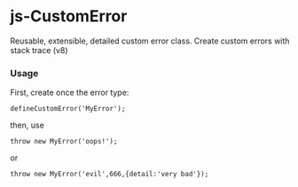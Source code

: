 # js-CustomError
Reusable, extensible, detailed custom error class.
Create custom errors with stack trace (v8)
### Usage
First, create once the error type:
```
defineCustomError('MyError');
```
then, use
```
throw new MyError('oops!');
```
or
```
throw new MyError('evil',666,{detail:'very bad'});
```
